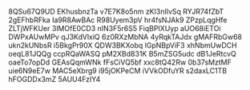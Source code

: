 8QSu67Q9UD
EKhusbnzTa
v7E7K8o5nm
zKI3nIlvSq
RYJR74fZbT
2gEFhbRFka
Ia9R8AwBAc
R98Uyem3pV
hr4fsNJAk9
ZPzpLqgHfe
ZLTjWFKUer
3lMOfE0CD3
nIN3F5r6S5
FiqBPIXUyp
aUO68iETOi
DWPxAUwMPv
qJ3KdVlxiQ
6z0RXzMbNA
4yRqkTAJdx
gMAFRbGw68
ukn2kUNbsR
i5BkgPr90X
QDW3BKXobq
lGpNBpViF3
xhNbmUwDCH
oeqL81JQQg
ccpRQaWASQ
pM2XBd831K
B5mZSG5udc
dB1JeRtcvQ
oaeTo7opDd
GEAsQqmWNk
fFsCiVQ5bf
xxc8tQ42Rw
0b37sMztMF
uie6N9eE7w
MAC5eXbrg9
i95jOKPeCM
iVVkODfuYR
s2daxLC1TB
hFOGDDx3mZ
5AUU4FzIY4
